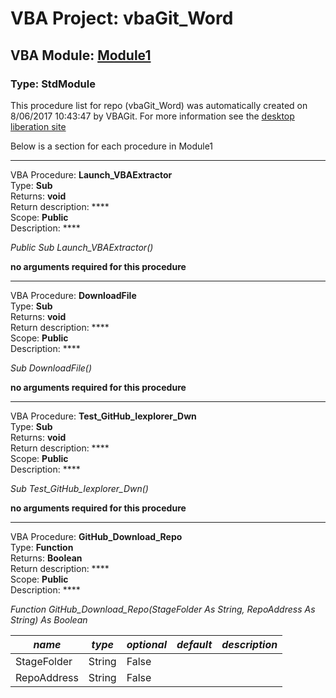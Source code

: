 # VBA Project: **vbaGit_Word**
## VBA Module: **[Module1](/scripts/Module1.vba "source is here")**
### Type: StdModule  

This procedure list for repo (vbaGit_Word) was automatically created on 8/06/2017 10:43:47 by VBAGit.
For more information see the [desktop liberation site](http://ramblings.mcpher.com/Home/excelquirks/drivesdk/gettinggithubready "desktop liberation")

Below is a section for each procedure in Module1

---
VBA Procedure: **Launch_VBAExtractor**  
Type: **Sub**  
Returns: **void**  
Return description: ****  
Scope: **Public**  
Description: ****  

*Public Sub Launch_VBAExtractor()*  

**no arguments required for this procedure**


---
VBA Procedure: **DownloadFile**  
Type: **Sub**  
Returns: **void**  
Return description: ****  
Scope: **Public**  
Description: ****  

*Sub DownloadFile()*  

**no arguments required for this procedure**


---
VBA Procedure: **Test_GitHub_Iexplorer_Dwn**  
Type: **Sub**  
Returns: **void**  
Return description: ****  
Scope: **Public**  
Description: ****  

*Sub Test_GitHub_Iexplorer_Dwn()*  

**no arguments required for this procedure**


---
VBA Procedure: **GitHub_Download_Repo**  
Type: **Function**  
Returns: **Boolean**  
Return description: ****  
Scope: **Public**  
Description: ****  

*Function GitHub_Download_Repo(StageFolder As String, RepoAddress As String) As Boolean*  

*name*|*type*|*optional*|*default*|*description*
---|---|---|---|---
StageFolder|String|False||
RepoAddress|String|False||
